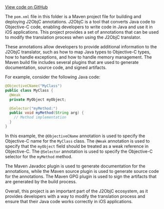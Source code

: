 [View code on GitHub](https://github.com/ergoplatform/ergo/.autodoc/docs/json/target/streams/_global/assemblyOption/_global/streams/assembly/0734c4e7a9fe520067f71f1b8d3fb8b5f68c7011_ed28ded51a8b1c6b112568def5f4b455e6809019_da39a3ee5e6b4b0d3255bfef95601890afd80709/META-INF/maven/com.google.j2objc/j2objc-annotations)

The `pom.xml` file in this folder is a Maven project file for building and deploying J2ObjC annotations. J2ObjC is a tool that converts Java code to Objective-C code, enabling developers to write code in Java and use it in iOS applications. This project provides a set of annotations that can be used to modify the translation process when using the J2ObjC translator.

These annotations allow developers to provide additional information to the J2ObjC translator, such as how to map Java types to Objective-C types, how to handle exceptions, and how to handle memory management. The Maven build file includes several plugins that are used to generate documentation, source code, and signed artifacts.

For example, consider the following Java code:

```java
@ObjectiveCName("MyClass")
public class MyClass {
  @Weak
  private MyObject myObject;

  @Selector("myMethod:")
  public void myMethod(String arg) {
    // Method implementation
  }
}
```

In this example, the `@ObjectiveCName` annotation is used to specify the Objective-C name for the `MyClass` class. The `@Weak` annotation is used to specify that the `myObject` field should be treated as a weak reference in Objective-C. The `@Selector` annotation is used to specify the Objective-C selector for the `myMethod` method.

The Maven Javadoc plugin is used to generate documentation for the annotations, while the Maven source plugin is used to generate source code for the annotations. The Maven GPG plugin is used to sign the artifacts that are generated by the build process.

Overall, this project is an important part of the J2ObjC ecosystem, as it provides developers with a way to modify the translation process and ensure that their Java code works correctly in iOS applications.
